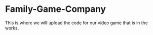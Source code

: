 # Family-Game-Company
This is where we will upload the code for our video game that is in the works.
